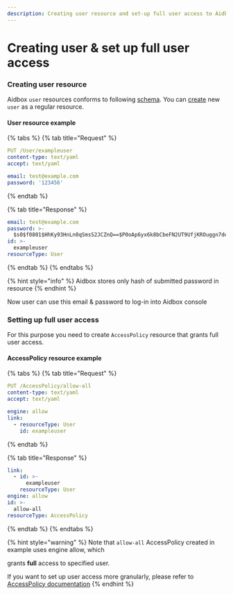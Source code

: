 ```yaml
---
description: Creating user resource and set-up full user access to Aidbox
---
```


# Creating user & set up full user access

### Creating user resource

Aidbox `user` resources conforms to following [schema](https://docs.aidbox.app/security-and-access-control-1/overview#user). You can [create](https://docs.aidbox.app/api-1/api/crud-1/fhir-and-aidbox-crud) new `user` as a regular resource.

#### User resource example

{% tabs %}
{% tab title="Request" %}
```yaml
PUT /User/exampleuser
content-type: text/yaml
accept: text/yaml

email: test@example.com
password: '123456'
```
{% endtab %}

{% tab title="Response" %}
```yaml
email: test@example.com
password: >-
  $s0$f0801$HhKy93HnLn0qSmsS2JCZnQ==$P0oAp6yx6k8bCbeFN2UT9UfjKROuggn7deLbX2Mpm2M=
id: >-
  exampleuser
resourceType: User
```
{% endtab %}
{% endtabs %}

{% hint style="info" %}
Aidbox stores only hash of submitted password in resource
{% endhint %}

Now user can use this email & password to log-in into Aidbox console

### Setting up full user access

For this purpose you need to create `AccessPolicy` resource that grants full user access.

#### AccessPolicy resource example

{% tabs %}
{% tab title="Request" %}
```yaml
PUT /AccessPolicy/allow-all
content-type: text/yaml
accept: text/yaml

engine: allow
link:
  - resourceType: User
    id: exampleuser
```
{% endtab %}

{% tab title="Response" %}
```yaml
link:
  - id: >-
      exampleuser
    resourceType: User
engine: allow
id: >-
  allow-all
resourceType: AccessPolicy
```
{% endtab %}
{% endtabs %}

{% hint style="warning" %}
Note that `allow-all` AccessPolicy created in  example uses engine allow, which

grants **full** access to specified user.&#x20;

If you want to set up user access more granularly, please refer to [AccessPolicy documentation](../security-and-access-control-1/security/access-control/)
{% endhint %}
